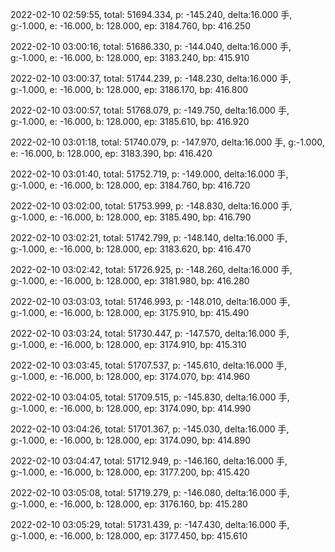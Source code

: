 2022-02-10 02:59:55, total: 51694.334, p: -145.240, delta:16.000 手, g:-1.000, e: -16.000, b: 128.000, ep: 3184.760, bp: 416.250

2022-02-10 03:00:16, total: 51686.330, p: -144.040, delta:16.000 手, g:-1.000, e: -16.000, b: 128.000, ep: 3183.240, bp: 415.910

2022-02-10 03:00:37, total: 51744.239, p: -148.230, delta:16.000 手, g:-1.000, e: -16.000, b: 128.000, ep: 3186.170, bp: 416.800

2022-02-10 03:00:57, total: 51768.079, p: -149.750, delta:16.000 手, g:-1.000, e: -16.000, b: 128.000, ep: 3185.610, bp: 416.920

2022-02-10 03:01:18, total: 51740.079, p: -147.970, delta:16.000 手, g:-1.000, e: -16.000, b: 128.000, ep: 3183.390, bp: 416.420

2022-02-10 03:01:40, total: 51752.719, p: -149.000, delta:16.000 手, g:-1.000, e: -16.000, b: 128.000, ep: 3184.760, bp: 416.720

2022-02-10 03:02:00, total: 51753.999, p: -148.830, delta:16.000 手, g:-1.000, e: -16.000, b: 128.000, ep: 3185.490, bp: 416.790

2022-02-10 03:02:21, total: 51742.799, p: -148.140, delta:16.000 手, g:-1.000, e: -16.000, b: 128.000, ep: 3183.620, bp: 416.470

2022-02-10 03:02:42, total: 51726.925, p: -148.260, delta:16.000 手, g:-1.000, e: -16.000, b: 128.000, ep: 3181.980, bp: 416.280

2022-02-10 03:03:03, total: 51746.993, p: -148.010, delta:16.000 手, g:-1.000, e: -16.000, b: 128.000, ep: 3175.910, bp: 415.490

2022-02-10 03:03:24, total: 51730.447, p: -147.570, delta:16.000 手, g:-1.000, e: -16.000, b: 128.000, ep: 3174.910, bp: 415.310

2022-02-10 03:03:45, total: 51707.537, p: -145.610, delta:16.000 手, g:-1.000, e: -16.000, b: 128.000, ep: 3174.070, bp: 414.960

2022-02-10 03:04:05, total: 51709.515, p: -145.830, delta:16.000 手, g:-1.000, e: -16.000, b: 128.000, ep: 3174.090, bp: 414.990

2022-02-10 03:04:26, total: 51701.367, p: -145.030, delta:16.000 手, g:-1.000, e: -16.000, b: 128.000, ep: 3174.090, bp: 414.890

2022-02-10 03:04:47, total: 51712.949, p: -146.160, delta:16.000 手, g:-1.000, e: -16.000, b: 128.000, ep: 3177.200, bp: 415.420

2022-02-10 03:05:08, total: 51719.279, p: -146.080, delta:16.000 手, g:-1.000, e: -16.000, b: 128.000, ep: 3176.160, bp: 415.280

2022-02-10 03:05:29, total: 51731.439, p: -147.430, delta:16.000 手, g:-1.000, e: -16.000, b: 128.000, ep: 3177.450, bp: 415.610